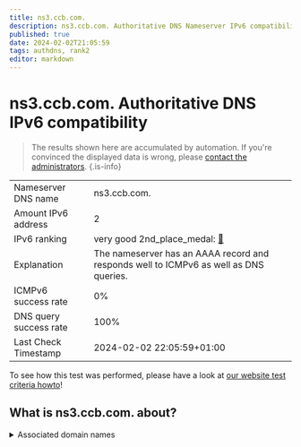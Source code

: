 ```yaml
---
title: ns3.ccb.com.
description: ns3.ccb.com. Authoritative DNS Nameserver IPv6 compatibility
published: true
date: 2024-02-02T21:05:59
tags: authdns, rank2
editor: markdown
---
```


# ns3.ccb.com. Authoritative DNS IPv6 compatibility

> The results shown here are accumulated by automation. If you're convinced the displayed data is wrong, please [contact the administrators](/howto/chat). 
{.is-info}




|   |   |
| - | - |
| Nameserver DNS name | ns3.ccb.com.
| Amount IPv6 address | 2
| IPv6 ranking | very good 2nd_place_medal: [🔗](/howto/ranking) |
| Explanation | The nameserver has an AAAA record and responds well to ICMPv6 as well as DNS queries. |
| ICMPv6 success rate | 0%|
| DNS query success rate | 100% |
| Last Check Timestamp | 2024-02-02 22:05:59+01:00 |

To see how this test was performed, please have a look at [our website test criteria howto](/howto/testcriteria/authdns)!


## What is ns3.ccb.com. about?






<details>
<summary>Associated domain names</summary>

www.ccb.com

</details>
